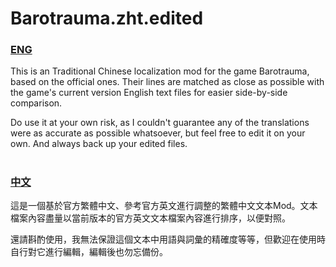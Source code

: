 # Barotrauma.zht.edited

### [ENG](./README_eng.md)

This is an Traditional Chinese localization mod for the game Barotrauma, based on the official ones. Their lines are matched as close as possible with the game's current version English text files for easier side-by-side comparison.

Do use it at your own risk, as I couldn't guarantee any of the translations were as accurate as possible whatsoever, but feel free to edit it on your own. And always back up your edited files.
# 
### [中文](./README_zht.md)

這是一個基於官方繁體中文、參考官方英文進行調整的繁體中文文本Mod。文本檔案內容盡量以當前版本的官方英文文本檔案內容進行排序，以便對照。

還請斟酌使用，我無法保證這個文本中用語與詞彙的精確度等等，但歡迎在使用時自行對它進行編輯，編輯後也勿忘備份。
